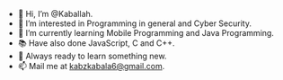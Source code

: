 - 👋 Hi, I’m @Kaballah.
- 👀 I’m interested in Programming in general and Cyber Security.
- 🌱 I’m currently learning Mobile Programming and Java Programming.
- 📚  Have also done JavaScript, C and C++.
- 💞️ Always ready to learn something new.
- 📫 Mail me at kabzkabala6@gmail.com.

<!---
Kaballah/Kaballah is a ✨ special ✨ repository because its `README.md` (this file) appears on your GitHub profile.
You can click the Preview link to take a look at your changes.
--->
